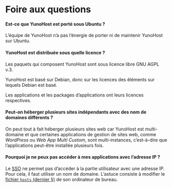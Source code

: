 # Foire aux questions

#### Est-ce que YunoHost est porté sous Ubuntu ?
L’équipe de YunoHost n’a pas l’énergie de porter ni de maintenir YunoHost sur Ubuntu.

#### YunoHost est distribuée sous quelle licence ?
Les paquets qui composent YunoHost sont sous licence libre GNU AGPL v.3.

YunoHost est basé sur Debian, donc sur les licences des éléments sur lequels Debian est basé.

Les applications et les packages d’applications ont leurs licences respectives.

#### Peut-on héberger plusieurs sites indépendants avec des nom de domaines différents ?
On peut tout à fait héberger plusieurs sites web car YunoHost est multi-domaine et que certaines applications de gestion de sites web, comme *WordPress* ou *Web App Multi Custom*, sont multi-instances, c’est-à-dire que l’applications peut-être installée plusieurs fois.

#### Pourquoi je ne peux pas accéder à mes applications avec l’adresse IP ?
Le [SSO](https://github.com/Kloadut/SSOwat/) ne permet pas d’accéder à la partie utilisateur avec une adresse IP. Pour cela, il faut utiliser un nom de domaine. L’astuce consiste à modifier le [fichier `hosts` (dernier §)](dns_local_network_fr) de son ordinateur de bureau.